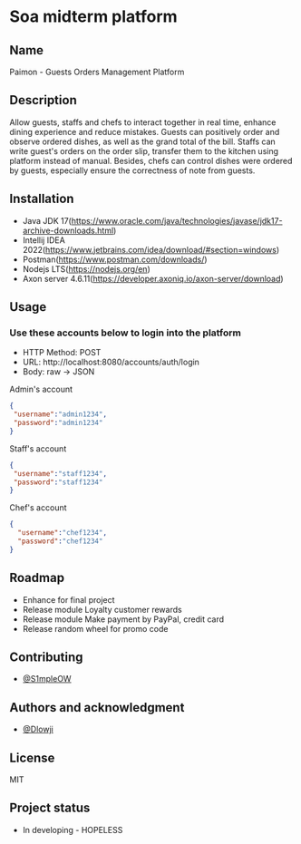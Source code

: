 # Soa midterm platform

## Name
Paimon - Guests Orders Management Platform

## Description
Allow guests, staffs and chefs to interact together in real time, enhance dining experience and reduce mistakes.
Guests can positively order and observe ordered dishes, as well as the grand total of the bill.
Staffs can write guest's orders on the order slip, transfer them to the kitchen using platform instead of manual.
Besides, chefs can control dishes were ordered by guests, especially ensure the correctness of note from guests.

## Installation
-  Java JDK 17(https://www.oracle.com/java/technologies/javase/jdk17-archive-downloads.html)
-  Intellij IDEA 2022(https://www.jetbrains.com/idea/download/#section=windows)
-  Postman(https://www.postman.com/downloads/)
-  Nodejs LTS(https://nodejs.org/en)
-  Axon server 4.6.11(https://developer.axoniq.io/axon-server/download)

## Usage

### Use these accounts below to login into the platform
+ HTTP Method: POST
+ URL: http://localhost:8080/accounts/auth/login
+ Body: raw -> JSON

Admin's account

```json
{
 "username":"admin1234",
 "password":"admin1234"
}
```

Staff's account

```json
{
 "username":"staff1234",
 "password":"staff1234"
}
```

Chef's account

```json
{
  "username":"chef1234",
  "password":"chef1234"
}
```

## Roadmap
- Enhance for final project
- Release module Loyalty customer rewards
- Release module Make payment by PayPal, credit card
- Release random wheel for promo code

## Contributing
- [@S1mpleOW](https://www.github.com/s1mpleow)

## Authors and acknowledgment
- [@Dlowji](https://github.com/dlowji)

## License
MIT

## Project status
- In developing - HOPELESS
